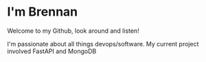 # I'm Brennan

Welcome to my Github, look around and listen! 

I'm passionate about all things devops/software. My current project involved FastAPI and MongoDB

<!---
BtheDUB/BtheDUB is a ✨ special ✨ repository because its `README.md` (this file) appears on your GitHub profile.
You can click the Preview link to take a look at your changes.
--->
